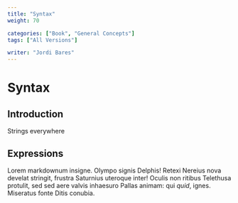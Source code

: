 ```yaml
---
title: "Syntax"
weight: 70

categories: ["Book", "General Concepts"]
tags: ["All Versions"]

writer: "Jordi Bares"
---
```

# Syntax

## Introduction

Strings everywhere

## Expressions

Lorem markdownum insigne. Olympo signis Delphis! Retexi Nereius nova develat
stringit, frustra Saturnius uteroque inter! Oculis non ritibus Telethusa
protulit, sed sed aere valvis inhaesuro Pallas animam: qui *quid*, ignes.
Miseratus fonte Ditis conubia.
